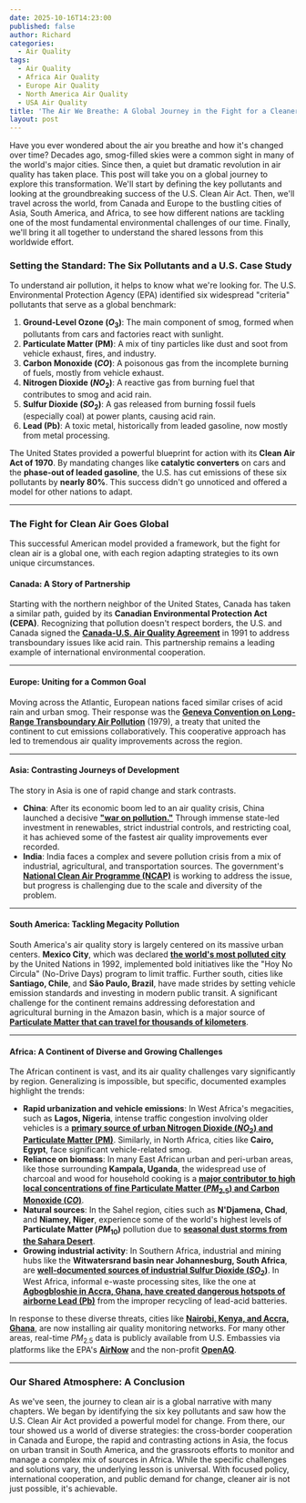 ```yaml
---
date: 2025-10-16T14:23:00
published: false
author: Richard
categories:
  - Air Quality
tags:
  - Air Quality
  - Africa Air Quality
  - Europe Air Quality
  - North America Air Quality
  - USA Air Quality
title: 'The Air We Breathe: A Global Journey in the Fight for a Cleaner Future'
layout: post
---
```

Have you ever wondered about the air you breathe and how it's changed over time? Decades ago, smog-filled skies were a common sight in many of the world's major cities. Since then, a quiet but dramatic revolution in air quality has taken place. This post will take you on a global journey to explore this transformation. We'll start by defining the key pollutants and looking at the groundbreaking success of the U.S. Clean Air Act. Then, we'll travel across the world, from Canada and Europe to the bustling cities of Asia, South America, and Africa, to see how different nations are tackling one of the most fundamental environmental challenges of our time. Finally, we'll bring it all together to understand the shared lessons from this worldwide effort.

### Setting the Standard: The Six Pollutants and a U.S. Case Study

To understand air pollution, it helps to know what we're looking for. The U.S. Environmental Protection Agency (EPA) identified six widespread "criteria" pollutants that serve as a global benchmark:

1.  **Ground-Level Ozone ($O_3$)**: The main component of smog, formed when pollutants from cars and factories react with sunlight.
2.  **Particulate Matter (PM)**: A mix of tiny particles like dust and soot from vehicle exhaust, fires, and industry.
3.  **Carbon Monoxide ($CO$)**: A poisonous gas from the incomplete burning of fuels, mostly from vehicle exhaust.
4.  **Nitrogen Dioxide ($NO_2$)**: A reactive gas from burning fuel that contributes to smog and acid rain.
5.  **Sulfur Dioxide ($SO_2$)**: A gas released from burning fossil fuels (especially coal) at power plants, causing acid rain.
6.  **Lead (Pb)**: A toxic metal, historically from leaded gasoline, now mostly from metal processing.

The United States provided a powerful blueprint for action with its **Clean Air Act of 1970**. By mandating changes like **catalytic converters** on cars and the **phase-out of leaded gasoline**, the U.S. has cut emissions of these six pollutants by **nearly 80%**. This success didn't go unnoticed and offered a model for other nations to adapt.

-----

### The Fight for Clean Air Goes Global

This successful American model provided a framework, but the fight for clean air is a global one, with each region adapting strategies to its own unique circumstances.

#### Canada: A Story of Partnership

Starting with the northern neighbor of the United States, Canada has taken a similar path, guided by its **Canadian Environmental Protection Act (CEPA)**. Recognizing that pollution doesn't respect borders, the U.S. and Canada signed the [**Canada-U.S. Air Quality Agreement**](https://www.canada.ca/en/environment-climate-change/services/air-pollution/issues/transboundary/canada-united-states-air-quality-agreement.html) in 1991 to address transboundary issues like acid rain. This partnership remains a leading example of international environmental cooperation.

-----

#### Europe: Uniting for a Common Goal

Moving across the Atlantic, European nations faced similar crises of acid rain and urban smog. Their response was the [**Geneva Convention on Long-Range Transboundary Air Pollution**](https://www.google.com/search?q=https://unece.org/environment-policy/air/convention-and-its-secretaries) (1979), a treaty that united the continent to cut emissions collaboratively. This cooperative approach has led to tremendous air quality improvements across the region.

-----

#### Asia: Contrasting Journeys of Development

The story in Asia is one of rapid change and stark contrasts.

* **China**: After its economic boom led to an air quality crisis, China launched a decisive [**"war on pollution."**](https://www.google.com/search?q=https://www.cfr.org/backgrounder/chinas-fight-against-pollution) Through immense state-led investment in renewables, strict industrial controls, and restricting coal, it has achieved some of the fastest air quality improvements ever recorded.
* **India**: India faces a complex and severe pollution crisis from a mix of industrial, agricultural, and transportation sources. The government's [**National Clean Air Programme (NCAP)**](https://www.google.com/search?q=https://pib.gov.in/PressReleasePage.aspx%3FPRID%3D1896353) is working to address the issue, but progress is challenging due to the scale and diversity of the problem.

-----

#### South America: Tackling Megacity Pollution

South America's air quality story is largely centered on its massive urban centers. **Mexico City**, which was declared [**the world's most polluted city**](https://www.google.com/search?q=https://www.un.org/en/chronicle/article/ozone-layer-and-megacities) by the United Nations in 1992, implemented bold initiatives like the "Hoy No Circula" (No-Drive Days) program to limit traffic. Further south, cities like **Santiago, Chile**, and **São Paulo, Brazil**, have made strides by setting vehicle emission standards and investing in modern public transit. A significant challenge for the continent remains addressing deforestation and agricultural burning in the Amazon basin, which is a major source of [**Particulate Matter that can travel for thousands of kilometers**](https://www.google.com/search?q=https://earthobservatory.nasa.gov/images/145523/smoke-blankets-the-amazon).

-----

#### Africa: A Continent of Diverse and Growing Challenges

The African continent is vast, and its air quality challenges vary significantly by region. Generalizing is impossible, but specific, documented examples highlight the trends:

* **Rapid urbanization and vehicle emissions**: In West Africa's megacities, such as **Lagos, Nigeria**, intense traffic congestion involving older vehicles is a [**primary source of urban Nitrogen Dioxide ($NO_2$) and Particulate Matter (PM)**](https://www.google.com/search?q=https://www.sciencedirect.com/science/article/abs/pii/S135223101930499X). Similarly, in North Africa, cities like **Cairo, Egypt**, face significant vehicle-related smog.
* **Reliance on biomass**: In many East African urban and peri-urban areas, like those surrounding **Kampala, Uganda**, the widespread use of charcoal and wood for household cooking is a [**major contributor to high local concentrations of fine Particulate Matter ($PM_{2.5}$) and Carbon Monoxide ($CO$)**](https://www.google.com/search?q=https://www.ncbi.nlm.nih.gov/pmc/articles/PMC6678553/).
* **Natural sources**: In the Sahel region, cities such as **N'Djamena, Chad**, and **Niamey, Niger**, experience some of the world's highest levels of **Particulate Matter ($PM_{10}$)** pollution due to [**seasonal dust storms from the Sahara Desert**](https://www.google.com/search?q=https://earthobservatory.nasa.gov/images/147796/a-dust-plume-over-west-africa).
* **Growing industrial activity**: In Southern Africa, industrial and mining hubs like the **Witwatersrand basin near Johannesburg, South Africa**, are [**well-documented sources of industrial Sulfur Dioxide ($SO_2$)**](https://www.mdpi.com/2073-4433/11/1/40). In West Africa, informal e-waste processing sites, like the one at [**Agbogbloshie in Accra, Ghana, have created dangerous hotspots of airborne Lead (Pb)**](https://www.worstpolluted.org/projects_reports/display/129) from the improper recycling of lead-acid batteries.

In response to these diverse threats, cities like [**Nairobi, Kenya, and Accra, Ghana**](https://www.google.com/search?q=https://www.unep.org/news-and-stories/story/africas-first-real-time-air-pollution-monitoring-network-goes-live), are now installing air quality monitoring networks. For many other areas, real-time $PM_{2.5}$ data is publicly available from U.S. Embassies via platforms like the EPA's [**AirNow**](https://www.google.com/search?q=https://www.airnow.gov/international/us-embassies-and-consulates/) and the non-profit [**OpenAQ**](https://openaq.org/).

-----

### Our Shared Atmosphere: A Conclusion

As we've seen, the journey to clean air is a global narrative with many chapters. We began by identifying the six key pollutants and saw how the U.S. Clean Air Act provided a powerful model for change. From there, our tour showed us a world of diverse strategies: the cross-border cooperation in Canada and Europe, the rapid and contrasting actions in Asia, the focus on urban transit in South America, and the grassroots efforts to monitor and manage a complex mix of sources in Africa. While the specific challenges and solutions vary, the underlying lesson is universal. With focused policy, international cooperation, and public demand for change, cleaner air is not just possible, it's achievable.
